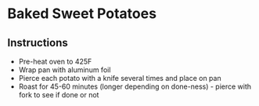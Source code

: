# Baked Sweet Potatoes
## Instructions
* Pre-heat oven to 425F
* Wrap pan with aluminum foil
* Pierce each potato with a knife several times and place on pan
* Roast for 45-60 minutes (longer depending on done-ness) - pierce with fork to see if done or not
